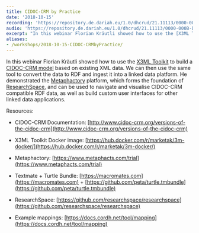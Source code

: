 ```yaml
---
title: CIDOC-CRM by Practice
date: '2018-10-15'
recording: 'https://repository.de.dariah.eu/1.0/dhcrud/21.11113/0000-000B-D236-B/data'
audio: 'https://repository.de.dariah.eu/1.0/dhcrud/21.11113/0000-000B-D235-C/data'
excerpt: "In this webinar Florian Kräutli showed how to use the [X3ML Toolkit](https://www.ics.forth.gr/isl/index_main.php?l=e&c=721) to build a [CIDOC-CRM model](link to http://www.cidoc-crm.org/) based on existing XML data."
aliases:
- /workshops/2018-10-15-CIDOC-CRMbyPractice/
---
```


In this webinar Florian Kräutli showed how to use the [X3ML Toolkit](https://www.ics.forth.gr/isl/index_main.php?l=e&c=721) to build a [CIDOC-CRM model](http://www.cidoc-crm.org/) based on existing XML data. We can then use the same tool to convert the data to RDF and ingest it into a linked data platform. He demonstrated the [Metaphactory](https://www.metaphacts.com/produc) platform, which forms the foundation of [ResearchSpace](https://www.researchspace.org/), and can be used to navigate and visualise CIDOC-CRM compatible RDF data, as well as build custom user interfaces for other linked data applications.

Resources:

* CIDOC-CRM Documentation: [http://www.cidoc-crm.org/versions-of-the-cidoc-crm](http://www.cidoc-crm.org/versions-of-the-cidoc-crm)    

* X3ML Toolkit Docker image: [https://hub.docker.com/r/marketak/3m-docker/](https://hub.docker.com/r/marketak/3m-docker/)    

* Metaphactory: [https://www.metaphacts.com/trial](https://www.metaphacts.com/trial)    

* Textmate + Turtle Bundle: [https://macromates.com](https://macromates.com) + [https://github.com/peta/turtle.tmbundle](https://github.com/peta/turtle.tmbundle)

* ResearchSpace: [https://github.com/researchspace/researchspace](https://github.com/researchspace/researchspace)  

* Example mappings: [https://docs.cordh.net/tool/mapping](https://docs.cordh.net/tool/mapping)
